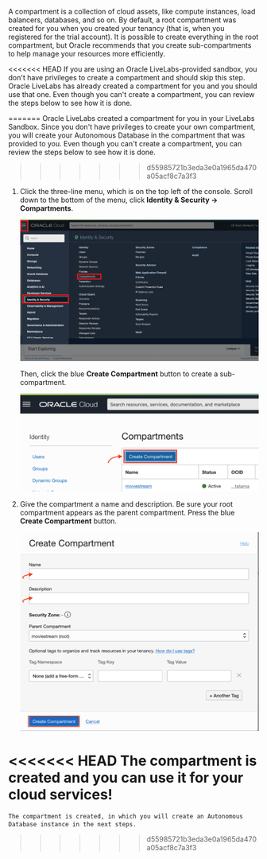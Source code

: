 <!--
    {
        "name":"Create an OCI Compartment",
        "description":"Create a new compartment using the OCI service console"
    }
-->
A compartment is a collection of cloud assets, like compute instances, load balancers, databases, and so on. By default, a root compartment was created for you when you created your tenancy (that is, when you registered for the trial account). It is possible to create everything in the root compartment, but Oracle recommends that you create sub-compartments to help manage your resources more efficiently.

<<<<<<< HEAD
If you are using an Oracle LiveLabs-provided sandbox, you don't have privileges to create a compartment and should skip this step. Oracle LiveLabs has already created a compartment for you and you should use that one. Even though you can't create a compartment, you can review the steps below to see how it is done.

=======
<if type="livelabs">Oracle LiveLabs created a compartment for you in your LiveLabs Sandbox. Since you don't have privileges to create your own compartment, you will create your Autonomous Database in the compartment that was provided to you. Even though you can't create a compartment, you can review the steps below to see how it is done.
</if>
>>>>>>> d55985721b3eda3e0a1965da470a05acf8c7a3f3

1. Click the three-line menu, which is on the top left of the console. Scroll down to the bottom of the menu, click **Identity & Security -> Compartments**. 

    ![Click Identity & Security then Compartments.](images/oci-navigation-compartments.png " ")

    Then, click the blue **Create Compartment** button to create a sub-compartment.

    ![Click the Create Compartment button.](images/compartment-create.png " ")

2. Give the compartment a name and description. Be sure your root compartment appears as the parent compartment. Press the blue **Create Compartment** button.

    ![Click the Create Compartment button.](images/compartment-click-create.png " ")

<<<<<<< HEAD
    The compartment is created and you can use it for your cloud services!
=======
    The compartment is created, in which you will create an Autonomous Database instance in the next steps.
>>>>>>> d55985721b3eda3e0a1965da470a05acf8c7a3f3

